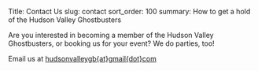 Title: Contact Us
slug: contact
sort_order: 100
summary: How to get a hold of the Hudson Valley Ghostbusters

Are you interested in becoming a member of the Hudson Valley Ghostbusters, or booking us for your event? We do parties, too!

Email us at [hudsonvalleygb{at}gmail{dot}com](mailto:hudsonvalleygb@gmail.com)